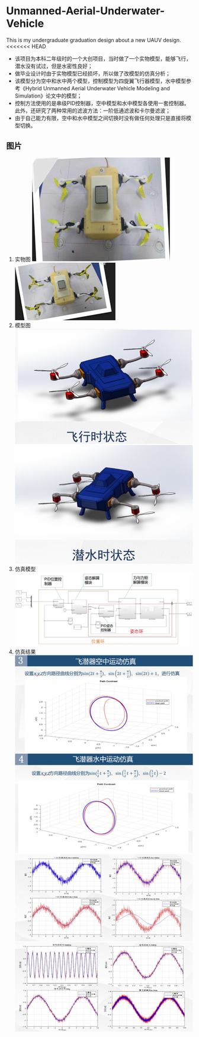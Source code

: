 # Unmanned-Aerial-Underwater-Vehicle
This is my undergraduate graduation design about a new UAUV design. 
<<<<<<< HEAD

- 该项目为本科二年级时的一个大创项目，当时做了一个实物模型，能够飞行，潜水没有试过，但是水密性良好；
- 做毕业设计时由于实物模型已经损坏，所以做了改模型的仿真分析；
- 该模型分为空中和水中两个模型，控制模型为四旋翼飞行器模型，水中模型参考《Hybrid Unmanned Aerial Underwater Vehicle Modeling and Simulation》论文中的模型；
- 控制方法使用的是串级PID控制器，空中模型和水中模型各使用一套控制器。此外，还研究了两种常用的滤波方法：一阶低通滤波和卡尔曼滤波；
- 由于自己能力有限，空中和水中模型之间切换时没有做任何处理只是直接将模型切换。

## 图片
1. 实物图
![实物图1](Doc/Pictures/实物图1.jpg)
![实物图2](Doc/Pictures/实物图2.jpg)
2. 模型图
![模型图1](Doc/Pictures/模型图1.jpg)
![模型图2](Doc/Pictures/模型图2.jpg)
3. 仿真模型
![仿真模型](Doc/Pictures/仿真模型.jpg)
4. 仿真结果
![空中运动仿真](Doc/Pictures/空中运动仿真.jpg)
![水中运动仿真](Doc/Pictures/水中运动仿真.jpg)
![一阶低通滤波器](Doc/Pictures/一阶低通滤波器.jpg)
![卡尔曼滤波器](Doc/Pictures/卡尔曼滤波器.jpg)
